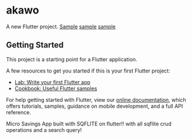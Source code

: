 # akawo

A new Flutter project.
[Sample](assets/images/image1.png)
[sample](assets/images/image2.png)
[sample](assets/images/image3.png)

## Getting Started

This project is a starting point for a Flutter application.

A few resources to get you started if this is your first Flutter project:

- [Lab: Write your first Flutter app](https://flutter.dev/docs/get-started/codelab)
- [Cookbook: Useful Flutter samples](https://flutter.dev/docs/cookbook)

For help getting started with Flutter, view our
[online documentation](https://flutter.dev/docs), which offers tutorials,
samples, guidance on mobile development, and a full API reference.

Micro Savings App built with SQFLITE on flutter!!
with all sqflite crud operations 
and a search query!
